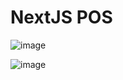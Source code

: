 # NextJS POS

![image](https://github.com/Sandun-Induranga/Next.js-POS/assets/88975401/de664819-d16e-4ae6-8dfb-86fdc0b3090c)

![image](https://github.com/Sandun-Induranga/Next.js-POS/assets/88975401/248c3e2a-edc5-48be-b9a5-55eebd14d044)

